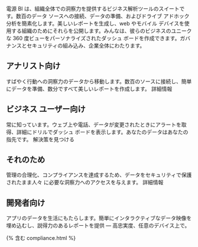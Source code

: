 
電源 BI は、組織全体での洞察力を提供するビジネス解析ツールのスイートです。数百のデータ ソースへの接続、データの準備、およびドライブ アドホック分析を簡素化します。美しいレポートを生成し、web やモバイル デバイスを使用する組織のためにそれらを公開します。みんなは、彼らのビジネスのユニークな 360 度ビューをパーソナライズされたダッシュ ボードを作成できます。ガバナンスとセキュリティの組み込み、企業全体にわたります。

## アナリスト向け
すばやく行動への洞察力のデータから移動します。数百のソースに接続し、簡単にデータを準備、数分ですべて美しいレポートを作成します。
詳細情報

## ビジネス ユーザー向け
常に知っています。ウェブ上や電話、データが変更されたときにアラートを取得、詳細にドリルでダッシュ ボードを表示します。あなたのデータはあなたの指先です。
解決策を見つける

## それのため
管理の合理化、コンプライアンスを達成するため、データをセキュリティで保護されたまま人々 に必要な洞察力へのアクセスを与えます。
詳細情報

## 開発者向け
アプリのデータを生活にもたらします。簡単にインタラクティブなデータ映像を埋め込むし、説得力のあるレポートを提供 — 高忠実度、任意のデバイス上で。

{% 含む compliance.html %}
